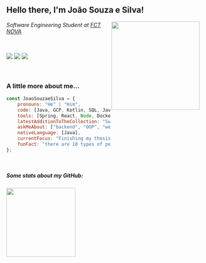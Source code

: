 <h2> Hello there, I'm João Souza e Silva! </h2>
<img align='right' src="https://media.giphy.com/media/8m4gPv1UFz1jmiCtKd/giphy.gif" width="230">
<p><em>Software Engineering Student at <a href="https://www.fct.unl.pt">FCT NOVA</a>
</em></p>

<br>
<br>

<div> 
 <a href="http://discordapp.com/users/Mambo#5711" target="_blank"><img src="https://img.shields.io/badge/Discord-7289DA?style=for-the-badge&logo=discord&logoColor=white" target="_blank"></a> 
  <a href = "mailto:joaosouzaesilva48@gmail.com"><img src="https://img.shields.io/badge/-Gmail-%23333?style=for-the-badge&logo=gmail&logoColor=white" target="_blank"></a>
  <a href="https://www.linkedin.com/in/joaosouzasilva" target="_blank"><img src="https://img.shields.io/badge/-LinkedIn-%230077B5?style=for-the-badge&logo=linkedin&logoColor=white" target="_blank"></a> 
</div>  
<br>
<br>

### A little more about me...  

```javascript
const JoaoSouzaeSilva = {
    pronouns: "He" | "Him",
    code: [Java, GCP, Kotlin, SQL, Javascript, C, Python, HTML, CSS, Swift],
    tools: [Spring, React, Node, Docker],
    latestAdditionToTheCollection: "Swift and IOSDev",
    askMeAbout: ["backend", "OOP", "web dev", "sports"],
    nativeLanguage: [Java],
    currentFocus: "Finishing my thesis with DISME and build good Swift foundations",
    funFact: "there are 10 types of people in this world, those who understand binary and those who dont"
};
```
<br>

<h5> Some stats about my GitHub: </h5>
<div align="left">
  <a href="https://github.com/JoaoSouzaeSilva">
  <img height="180em" src="https://github-readme-stats.vercel.app/api?username=JoaoSouzaeSilva&show_icons=true&theme=cobalt&include_all_commits=true&count_private=true"/>
</div>
